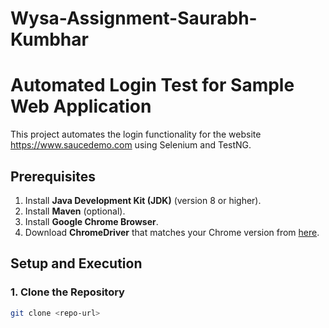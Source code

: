 # Wysa-Assignment-Saurabh-Kumbhar
# Automated Login Test for Sample Web Application

This project automates the login functionality for the website https://www.saucedemo.com using Selenium and TestNG.

## Prerequisites

1. Install **Java Development Kit (JDK)** (version 8 or higher).
2. Install **Maven** (optional).
3. Install **Google Chrome Browser**.
4. Download **ChromeDriver** that matches your Chrome version from [here](https://sites.google.com/chromium.org/driver/).

## Setup and Execution

### 1. Clone the Repository
```bash
git clone <repo-url>
